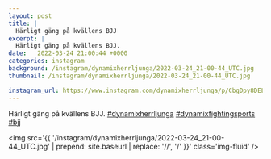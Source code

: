 ```yaml
---
layout: post
title: |
  Härligt gäng på kvällens BJJ
excerpt: |
  Härligt gäng på kvällens BJJ.   
date:   2022-03-24 21:00:44 +0000
categories: instagram
background: /instagram/dynamixherrljunga/2022-03-24_21-00-44_UTC.jpg
thumbnail: /instagram/dynamixherrljunga/2022-03-24_21-00-44_UTC.jpg

instagram_url: https://www.instagram.com/dynamixherrljunga/p/CbgDpy8DELW
---
```

Härligt gäng på kvällens BJJ. [#dynamixherrljunga](https://www.instagram.com/explore/tags/dynamixherrljunga/) [#dynamixfightingsports](https://www.instagram.com/explore/tags/dynamixfightingsports/) [#bjj](https://www.instagram.com/explore/tags/bjj/)



<img src='{{ '/instagram/dynamixherrljunga/2022-03-24_21-00-44_UTC.jpg' | prepend: site.baseurl | replace: '//', '/' }}' class='img-fluid' />

